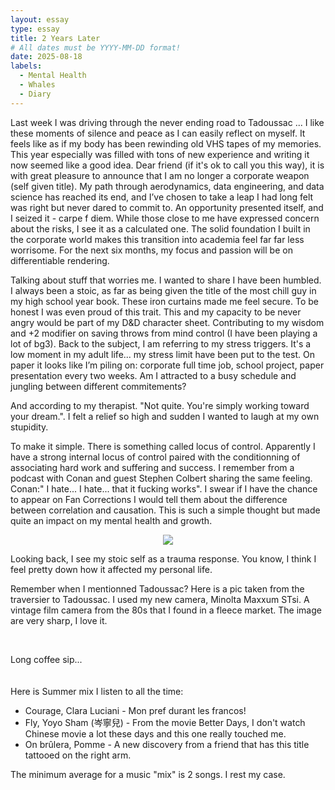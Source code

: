 ```yaml
---
layout: essay
type: essay
title: 2 Years Later
# All dates must be YYYY-MM-DD format!
date: 2025-08-18
labels:
  - Mental Health
  - Whales
  - Diary
---
```



 Last week I was driving through the never ending road to Tadoussac ... I like these moments of silence and peace as I can easily reflect on myself. It feels like as if my body has been rewinding old VHS tapes of my memories. This year especially was filled with tons of new experience and writing it now seemed like a good idea. Dear friend (if it's ok to call you this way), it is with great pleasure to announce that I am no longer a corporate weapon (self given title). My path through aerodynamics, data engineering, and data science has reached its end, and I’ve chosen to take a leap I had long felt was right but never dared to commit to. An opportunity presented itself, and I seized it - carpe f diem. While those close to me have expressed concern about the risks, I see it as a calculated one. The solid foundation I built in the corporate world makes this transition into academia feel far far less worrisome. For the next six months, my focus and passion will be on differentiable rendering.

Talking about stuff that worries me. I wanted to share I have been humbled. I always been a stoic, as far as being given the title of the most chill guy in my high school year book. These iron curtains made me feel secure. To be honest I was even proud of this trait. This and my capacity to be never angry would be part of my D&D character sheet. Contributing to my wisdom and +2 modifier on saving throws from mind control (I have been playing a lot of bg3). Back to the subject, I am referring to my stress triggers. It's a low moment in my adult life... my stress limit have been put to the test. On paper it looks like I’m piling on: corporate full time job, school project, paper presentation every two weeks. Am I attracted to a busy schedule and jungling between different commitements? 

And according to my therapist. "Not quite. You're simply working toward your dream.". I felt a relief so high and sudden I wanted to laugh at my own stupidity.

To make it simple. There is something called locus of control. Apparently I have a strong internal locus of control paired with the conditionning of associating hard work and suffering and success. I remember from a podcast with Conan and guest Stephen Colbert sharing the same feeling. Conan:" I hate... I hate... that it fucking works". I swear if I have the chance to appear on Fan Corrections I would tell them about the difference between correlation and causation. This is such a simple thought but made quite an impact on my mental health and growth.


<!-- <p align="center">
<img class="ui medium center floated image" src="../images/Diary/Tadoussac_grumpy.jpg">
</p> -->

<!-- <p align="center">
<img class="ui medium center floated image" src="../images/Diary/gorge.jpg">
</p> -->

<p align="center">
<img class="ui large center floated image" src="../images/Diary/traversier_new.jpg">
</p>

Looking back, I see my stoic self as a trauma response. You know, I think I feel pretty down how it affected my personal life.

Remember when I mentionned Tadoussac? Here is a pic taken from the traversier to Tadoussac. I used my new camera, Minolta Maxxum STsi. A vintage film camera from the 80s that I found in a fleece market. The image are very sharp, I love it.

<br>

Long coffee sip...
<br>
<br><br> 
Here is Summer mix I listen to all the time:

- Courage, Clara Luciani - Mon pref durant les francos!
- Fly, Yoyo Sham (岑寧兒) - From the movie Better Days, I don't watch Chinese movie a lot these days and this one really touched me.
- On brûlera, Pomme - A new discovery from a friend that has this title tattooed on the right arm. 

The minimum average for a music "mix" is 2 songs. I rest my case.